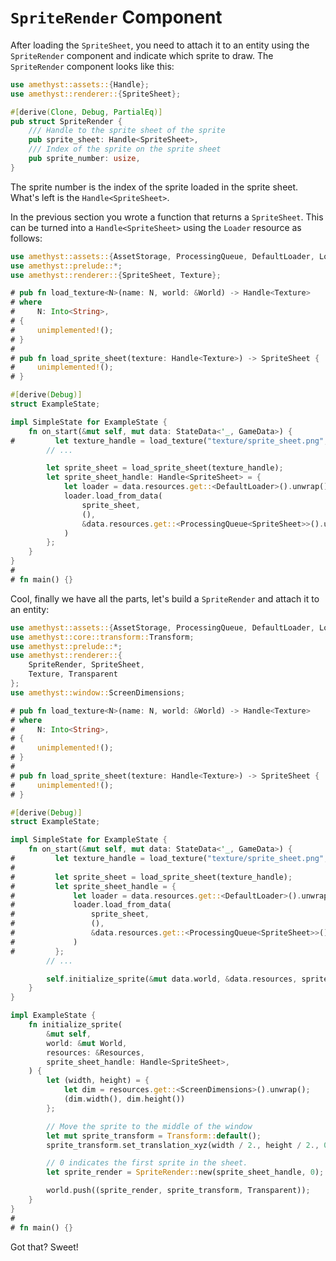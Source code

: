 # `SpriteRender` Component

After loading the `SpriteSheet`, you need to attach it to an entity using the `SpriteRender` component and indicate which sprite to draw. The `SpriteRender` component looks like this:

```rust ,edition2018
use amethyst::assets::{Handle};
use amethyst::renderer::{SpriteSheet};

#[derive(Clone, Debug, PartialEq)]
pub struct SpriteRender {
    /// Handle to the sprite sheet of the sprite
    pub sprite_sheet: Handle<SpriteSheet>,
    /// Index of the sprite on the sprite sheet
    pub sprite_number: usize,
}
```

The sprite number is the index of the sprite loaded in the sprite sheet. What's left is the `Handle<SpriteSheet>`.

In the previous section you wrote a function that returns a `SpriteSheet`. This can be turned into a `Handle<SpriteSheet>` using the `Loader` resource as follows:

```rust ,edition2018
use amethyst::assets::{AssetStorage, ProcessingQueue, DefaultLoader, Loader, Handle};
use amethyst::prelude::*;
use amethyst::renderer::{SpriteSheet, Texture};

# pub fn load_texture<N>(name: N, world: &World) -> Handle<Texture>
# where
#     N: Into<String>,
# {
#     unimplemented!();
# }
#
# pub fn load_sprite_sheet(texture: Handle<Texture>) -> SpriteSheet {
#     unimplemented!();
# }

#[derive(Debug)]
struct ExampleState;

impl SimpleState for ExampleState {
    fn on_start(&mut self, mut data: StateData<'_, GameData>) {
#         let texture_handle = load_texture("texture/sprite_sheet.png", &data.world);
        // ...

        let sprite_sheet = load_sprite_sheet(texture_handle);
        let sprite_sheet_handle: Handle<SpriteSheet> = {
            let loader = data.resources.get::<DefaultLoader>().unwrap();
            loader.load_from_data(
                sprite_sheet,
                (),
                &data.resources.get::<ProcessingQueue<SpriteSheet>>().unwrap(),
            )
        };
    }
}
#
# fn main() {}
```

Cool, finally we have all the parts, let's build a `SpriteRender` and attach it to an entity:

```rust ,edition2018,no_run,noplaypen
use amethyst::assets::{AssetStorage, ProcessingQueue, DefaultLoader, Loader, Handle};
use amethyst::core::transform::Transform;
use amethyst::prelude::*;
use amethyst::renderer::{
    SpriteRender, SpriteSheet,
    Texture, Transparent
};
use amethyst::window::ScreenDimensions;

# pub fn load_texture<N>(name: N, world: &World) -> Handle<Texture>
# where
#     N: Into<String>,
# {
#     unimplemented!();
# }
#
# pub fn load_sprite_sheet(texture: Handle<Texture>) -> SpriteSheet {
#     unimplemented!();
# }

#[derive(Debug)]
struct ExampleState;

impl SimpleState for ExampleState {
    fn on_start(&mut self, mut data: StateData<'_, GameData>) {
#         let texture_handle = load_texture("texture/sprite_sheet.png", &data.world);
#
#         let sprite_sheet = load_sprite_sheet(texture_handle);
#         let sprite_sheet_handle = {
#             let loader = data.resources.get::<DefaultLoader>().unwrap();
#             loader.load_from_data(
#                 sprite_sheet,
#                 (),
#                 &data.resources.get::<ProcessingQueue<SpriteSheet>>().unwrap(),
#             )
#         };
        // ...

        self.initialize_sprite(&mut data.world, &data.resources, sprite_sheet_handle);
    }
}

impl ExampleState {
    fn initialize_sprite(
        &mut self,
        world: &mut World,
        resources: &Resources,
        sprite_sheet_handle: Handle<SpriteSheet>,
    ) {
        let (width, height) = {
            let dim = resources.get::<ScreenDimensions>().unwrap();
            (dim.width(), dim.height())
        };

        // Move the sprite to the middle of the window
        let mut sprite_transform = Transform::default();
        sprite_transform.set_translation_xyz(width / 2., height / 2., 0.);

        // 0 indicates the first sprite in the sheet.
        let sprite_render = SpriteRender::new(sprite_sheet_handle, 0);  // First sprite

        world.push((sprite_render, sprite_transform, Transparent));
    }
}
#
# fn main() {}
```

Got that? Sweet!
